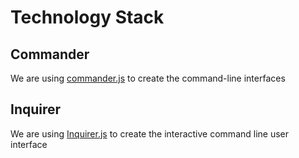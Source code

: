# Technology Stack

## Commander
We are using [commander.js](https://github.com/tj/commander.js) to create the command-line interfaces

## Inquirer
We are using [Inquirer.js](https://github.com/SBoudrias/Inquirer.js) to create the interactive command line user interface

